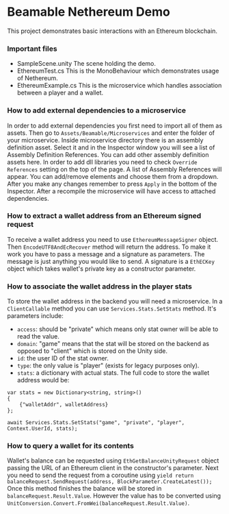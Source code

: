 # Beamable Nethereum Demo

This project demonstrates basic interactions with an Ethereum blockchain.

### Important files

- SampleScene.unity
	The scene holding the demo.
- EthereumTest.cs
	This is the MonoBehaviour which demonstrates usage of Nethereum.
- EthereumExample.cs
	This is the microservice which handles association between a player and a wallet.

### How to add external dependencies to a microservice

In order to add external dependencies you first need to import all of them as assets. Then go to `Assets/Beamable/Microservices` and enter the folder of your microservice. Inside microservice directory there is an assembly definition asset. Select it and in the Inspector window you will see a list of Assembly Definition References. You can add other assembly definition assets here. In order to add dll libraries you need to check `Override References` setting on the top of the page. A list of Assembly References will appear. You can add/remove elements and choose them from a dropdown. After you make any changes remember to press `Apply` in the bottom of the Inspector. After a recompile the microservice will have access to attached dependencies.

### How to extract a wallet address from an Ethereum signed request

To receive a wallet address you need to use `EthereumMessageSigner` object. Then `EncodeUTF8AndEcRecover` method will return the address. To make it work you have to pass a message and a signature as parameters. The message is just anything you would like to send. A signature is a `EthECKey` object which takes wallet's private key as a constructor parameter.

### How to associate the wallet address in the player stats

To store the wallet address in the backend you will need a microservice. In a `ClientCallable` method you can use `Services.Stats.SetStats` method. It's parameters include:
- `access`: should be "private" which means only stat owner will be able to read the value.
- `domain`: "game" means that the stat will be stored on the backend as opposed to "client" which is stored on the Unity side.
- `id`: the user ID of the stat owner.
- `type`: the only value is "player" (exists for legacy purposes only).
- `stats`: a dictionary with actual stats.
The full code to store the wallet address would be:

```
var stats = new Dictionary<string, string>()
{
	{"walletAddr", walletAddress}
};

await Services.Stats.SetStats("game", "private", "player", Context.UserId, stats);
```

### How to query a wallet for its contents

Wallet's balance can be requested using `EthGetBalanceUnityRequest` object passing the URL of an Ethereum client in the constructor's parameter. Next you need to send the request from a coroutine using 
`yield return balanceRequest.SendRequest(address, BlockParameter.CreateLatest());`
Once this method finishes the balance will be stored in `balanceRequest.Result.Value`. However the value has to be converted using `UnitConversion.Convert.FromWei(balanceRequest.Result.Value)`.
